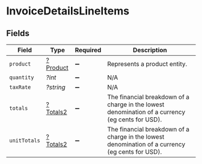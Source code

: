 # InvoiceDetailsLineItems


## Fields

| Field                                                                                            | Type                                                                                             | Required                                                                                         | Description                                                                                      |
| ------------------------------------------------------------------------------------------------ | ------------------------------------------------------------------------------------------------ | ------------------------------------------------------------------------------------------------ | ------------------------------------------------------------------------------------------------ |
| `product`                                                                                        | [?Product](../../models/shared/Product.md)                                                       | :heavy_minus_sign:                                                                               | Represents a product entity.                                                                     |
| `quantity`                                                                                       | *?int*                                                                                           | :heavy_minus_sign:                                                                               | N/A                                                                                              |
| `taxRate`                                                                                        | *?string*                                                                                        | :heavy_minus_sign:                                                                               | N/A                                                                                              |
| `totals`                                                                                         | [?Totals2](../../models/shared/Totals2.md)                                                       | :heavy_minus_sign:                                                                               | The financial breakdown of a charge in the lowest denomination of a currency (eg cents for USD). |
| `unitTotals`                                                                                     | [?Totals2](../../models/shared/Totals2.md)                                                       | :heavy_minus_sign:                                                                               | The financial breakdown of a charge in the lowest denomination of a currency (eg cents for USD). |